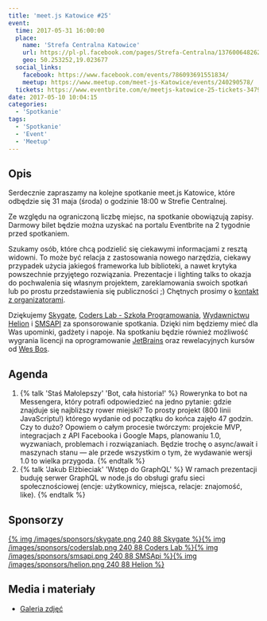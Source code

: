```yaml
---
title: 'meet.js Katowice #25'
event:
  time: 2017-05-31 16:00:00
  place:
    name: 'Strefa Centralna Katowice'
    url: https://pl-pl.facebook.com/pages/Strefa-Centralna/1376006482624106
    geo: 50.253252,19.023677
  social_links:
    facebook: https://www.facebook.com/events/786093691551834/
    meetup: https://www.meetup.com/meet-js-Katowice/events/240290578/
  tickets: https://www.eventbrite.com/e/meetjs-katowice-25-tickets-34796770076.
date: 2017-05-10 10:04:15
categories:
  - 'Spotkanie'
tags:
  - 'Spotkanie'
  - 'Event'
  - 'Meetup'
---
```

## Opis

Serdecznie zapraszamy na kolejne spotkanie meet.js Katowice, które odbędzie się 31 maja (środa) o godzinie 18:00 w Strefie Centralnej.

Ze względu na ograniczoną liczbę miejsc, na spotkanie obowiązują zapisy. Darmowy bilet będzie można uzyskać na portalu Eventbrite na 2 tygodnie przed spotkaniem.

Szukamy osób, które chcą podzielić się ciekawymi informacjami z resztą widowni. To może być relacja z zastosowania nowego narzędzia, ciekawy przypadek użycia jakiegoś frameworka lub biblioteki, a nawet krytyka powszechnie przyjętego rozwiązania. Prezentacje i lighting talks to okazja do pochwalenia się własnym projektem, zareklamowania swoich spotkań lub po prostu przedstawienia się publiczności ;) Chętnych prosimy o [kontakt z organizatorami](/about/#Kontakt).

Dziękujemy [Skygate][skygate], [Coders Lab - Szkoła Programowania][coderslab], [Wydawnictwu Helion][helion] i [SMSAPI][smsapi] za sponsorowanie spotkania. Dzięki nim będziemy mieć dla Was upominki, gadżety i napoje. Na spotkaniu będzie również możliwość wygrania licencji na oprogramowanie [JetBrains][jetbrains] oraz rewelacyjnych kursów od [Wes Bos][wesbos].

## Agenda

1. {% talk 'Staś Małolepszy' 'Bot, cała historia!' %}
Rowerynka to bot na Messengera, który potrafi odpowiedzieć na jedno pytanie: gdzie znajduje się najbliższy rower miejski?  To prosty projekt (800 linii JavaScriptu!) którego wydanie od początku do końca zajęło 47 godzin. Czy to dużo? Opowiem o całym procesie twórczym: projekcie MVP, integracjach z API Facebooka i Google Maps, planowaniu 1.0, wyzwaniach, problemach i rozwiązaniach.  Będzie trochę o async/await i maszynach stanu — ale przede wszystkim o tym, że wydawanie wersji 1.0 to wielka przygoda.
{% endtalk %}
2. {% talk 'Jakub Elżbieciak' 'Wstęp do GraphQL' %}
W ramach prezentacji buduję serwer GraphQL w node.js do obsługi grafu sieci społecznościowej (encje: użytkownicy, miejsca, relacje: znajomość, like).
{% endtalk %}

## Sponsorzy

[{% img /images/sponsors/skygate.png 240 88 Skygate %}][skygate][{% img /images/sponsors/coderslab.png 240 88 Coders Lab %}][coderslab][{% img /images/sponsors/smsapi.png 240 88 SMSApi %}][smsapi][{% img /images/sponsors/helion.png 240 88 Helion %}][helion]

## Media i materiały

- [Galeria zdjęć](https://www.facebook.com/media/set/?set=a.1561657073908146.1073741864.126046920802509&type=3)

[skygate]: https://skygate.io
[coderslab]: http://www.coderslab.pl
[smsapi]: https://www.smsapi.com
[helion]: http://helion.pl/
[jetbrains]: https://www.jetbrains.com
[wesbos]: http://wesbos.com
